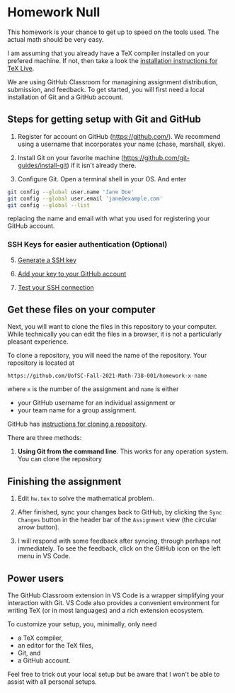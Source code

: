 # Homework Null 

This homework is your chance to get up to speed on the tools 
used. The actual math should be very easy. 

I am assuming that you already have a TeX compiler installed on 
your prefered machine. If not, then take a look the 
[installation instructions for TeX Live](https://www.tug.org/texlive/). 

We are using GitHub Classroom for managining assignment distribution, 
submission, and feedback. To get started, you will first need a 
local installation of Git and a GitHub account. 

## Steps for getting setup with Git and GitHub

1. Register for account on GitHub (https://github.com/). 
We recommend using a username that incorporates your name 
(chase, marshall, skye).

2. Install Git on your favorite machine 
(https://github.com/git-guides/install-git) if it isn't already there. 

3. Configure Git. Open a terminal shell in your OS. And enter 
```bash
git config --global user.name 'Jane Doe'
git config --global user.email 'jane@example.com'
git config --global --list
```
replacing the name and email with what you used for registering your 
GitHub account. 

### SSH Keys for easier authentication (Optional)

5. [Generate a SSH key](https://docs.github.com/en/github/authenticating-to-github/connecting-to-github-with-ssh/generating-a-new-ssh-key-and-adding-it-to-the-ssh-agent)

6. [Add your key to your GitHub account](https://docs.github.com/en/github/authenticating-to-github/connecting-to-github-with-ssh/adding-a-new-ssh-key-to-your-github-account)

7. [Test your SSH connection](https://docs.github.com/en/github/authenticating-to-github/connecting-to-github-with-ssh/adding-a-new-ssh-key-to-your-github-account)
 
## Get these files on your computer

Next, you will want to clone the files in this repository to 
your computer. While technically you can edit the files in 
a browser, it is not a particularly pleasant experience. 

To clone a repository, you will need the name of the 
repository. Your repository is located at 
```code
https://github.com/UofSC-Fall-2021-Math-738-001/homework-x-name
```
where `x` is the number of the assignment and `name` is either
- your GitHub username for an individual assignment or
- your team name for a group assignment. 

GitHub has [instructions for cloning a repository](https://docs.github.com/en/github/creating-cloning-and-archiving-repositories/cloning-a-repository-from-github/cloning-a-repository). 

There are three methods: 

1. **Using Git from the command line**. This works for any 
operation system. You can clone the repository 

## Finishing the assignment 

1. Edit `hw.tex` to solve the mathematical problem. 

2. After finished, sync your changes back to GitHub, by 
clicking the `Sync Changes` button in the header bar of the 
`Assignment` view (the circular arrow button). 

3. I will respond with some feedback after syncing, through 
perhaps not immediately. To see the feedback, click on the GitHub icon 
on the left menu in VS Code. 


## Power users 

The GitHub Classroom extension in VS Code is a wrapper simplifying 
your interaction with Git. VS Code also provides a convenient 
environment for writing TeX (or in most languages) and a rich 
extension ecosystem. 

To customize your setup, you, minimally, only need 
- a TeX compiler,
- an editor for the TeX files,
- Git, and
- a GitHub account.

Feel free to trick out your local setup but be aware that I won't 
be able to assist with all personal setups. 